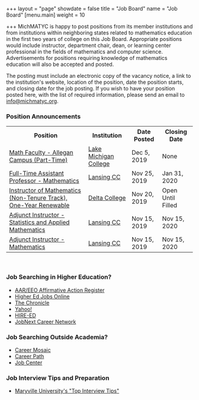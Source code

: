+++
layout = "page"
showdate = false
title = "Job Board"
name = "Job Board"
[menu.main]
weight = 10

+++
MichMATYC is happy to post positions from its member institutions and from institutions within neighboring states related to mathematics education in the first two years of college on this Job Board. Appropriate positions would include instructor, department chair, dean, or learning center professional in the fields of mathematics and computer science. Advertisements for positions requiring knowledge of mathematics education will also be accepted and posted.

The posting must include an electronic copy of the vacancy notice, a link to the institution's website, location of the position, date the position starts, and closing date for the job posting. If you wish to have your position posted here, with the list of required information, please send an email to [info@michmatyc.org](mailto:info@michmatyc.org).

### Position Announcements

<table class="tg">

<tr>

<th class="tg-c3ow"><b>Position</b></th>

<th class="tg-c3ow"><b>Institution</b></th>

<th class="tg-c3ow"><b>Date Posted</b></th>

<th class="tg-c3ow"><b>Closing Date</b></th>

</tr>

<tr><td><a href="http://michmatyc.org/lakemichigancollege-math-faculty-allegan-campus">Math Faculty - Allegan Campus (Part-Time)</a></td>
  <td><a href="https://www.lakemichigancollege.edu/">Lake Michigan College</a></td>
  <td>Dec 5, 2019</td>
  <td>None</td></tr>
  
<tr><td><a href="http://michmatyc.org/lansingcc-ft-assistant-professor/">Full-Time Assistant Professor - Mathematics</a></td>
  <td><a href="http://www.lcc.edu">Lansing CC</a></td>
  <td>Nov 25, 2019</td>
  <td>Jan 31, 2020</td></tr>
  
<tr><td><a href="http://michmatyc.org/deltacollege-math-instructor-nontenure/">Instructor of Mathematics (Non-Tenure Track), One-Year Renewable</a></td>
  <td><a href="http://www.delta.edu">Delta College</a></td>
  <td>Nov 20, 2019</td>
  <td>Open Until Filled</td></tr>

<tr><td><a href="http://michmatyc.org/lansingcc-adjunct-stats-applied-math/">Adjunct Instructor - Statistics and Applied Mathematics</a></td>
  <td><a href="http://www.lcc.edu">Lansing CC</a></td>
  <td>Nov 15, 2019</td>
  <td>Nov 15, 2020</td></tr>

<tr><td><a href="http://michmatyc.org/lansingcc-adjunct-math/">Adjunct Instructor - Mathematics</a></td>
  <td><a href="http://www.lcc.edu">Lansing CC</a></td>
  <td>Nov 15, 2019</td>
  <td>Nov 15, 2020</td></tr>
  
</table></br>

### Job Searching in Higher Education?

* [AAR/EEO Affirmative Action Register](aar-eeo.com)
* [Higher Ed Jobs Online](http://www.higheredjobs.com)
* [The Chronicle](http://www.chronicle.com)
* [Yahoo!](http://www.yahoo.com)
* [HIRE-ED](http://www.hire-ed.org)
* [JobNext Career Network](http://www.jobnext.com)

### Job Searching Outside Academia?

* [Career Mosaic](http://www.careermosaic.com)
* [Career Path](http://www.careerpath.com)
* [Job Center](http://www.jobcenter.com)

### Job Interview Tips and Preparation

* [Maryville University's "Top Interview Tips"](https://online.maryville.edu/online-masters-degrees/top-interview-tips-to-help-you-land-your-dream-job/)
